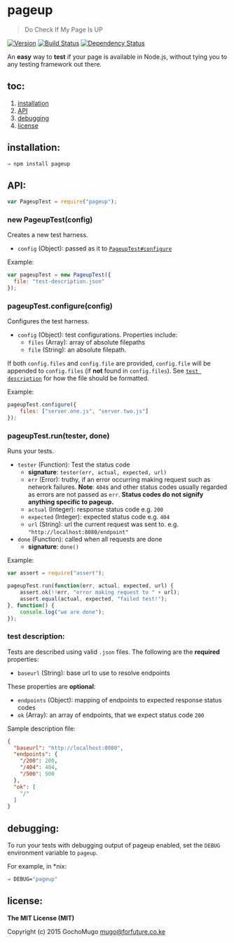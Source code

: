 
# pageup

> Do Check If My Page Is UP

[![Version](https://img.shields.io/npm/v/pageup.svg)](https://www.npmjs.com/package/pageup) [![Build Status](https://travis-ci.org/GochoMugo/pageup.svg?branch=master)](https://travis-ci.org/GochoMugo/pageup) [![Dependency Status](https://gemnasium.com/GochoMugo/pageup.svg)](https://gemnasium.com/GochoMugo/pageup)


An **easy** way to **test** if your page is available in Node.js, without tying you to any testing framework out there.


## toc:

1. [installation](#install)
1. [API](#api)
1. [debugging](#debugging)
1. [license](#license)


<a name="install"></a>
## installation:

```bash
⇒ npm install pageup
```


<a name="api"></a>
## API:

```js
var PageupTest = require("pageup");
```

### new PageupTest(config)

Creates a new test harness.

* `config` (Object): passed as it to [`PageupTest#configure`](#configure)

Example:

```js
var pageupTest = new PageupTest({
  file: "test-description.json"
});
```


<a name="configure"></a>
### pageupTest.configure(config)

Configures the test harness.

* `config` (Object): test configurations. Properties include:
    * `files` (Array): array of absolute filepaths
    * `file` (String): an absolute filepath.

If both `config.files` and `config.file` are provided, `config.file` will be appended to `config.files` (if **not** found in `config.files`). See [`test description`](#description) for how the file should be formatted.

Example:

```js
pageupTest.configure({
    files: ["server.one.js", "server.two.js"]
});
```


### pageupTest.run(tester, done)

Runs your tests.

* `tester` (Function): Test the status code
    * **signature**: `tester(err, actual, expected, url)`
    * `err` (Error): truthy, if an error occurring making request such as network failures. **Note**: `404`s and other status codes usually regarded as errors are not passed as `err`. **Status codes do not signify anything specific to pageup.**
    * `actual` (Integer): response status code e.g. `200`
    * `expected` (Integer): expected status code e.g. `404`
    * `url` (String): url the current request was sent to. e.g. `"http://localhost:8080/endpoint"`
* `done` (Function): called when all requests are done
    * **signature**: `done()`

Example:

```js
var assert = require("assert");

pageupTest.run(function(err, actual, expected, url) {
    assert.ok(!!err, "error making request to " + url);
    assert.equal(actual, expected, "failed test!");
}, function() {
    console.log("we are done");
});
```


<a name="description"></a>
### test description:

Tests are described using valid `.json` files. The following are the **required** properties:

* `baseurl` (String): base url to use to resolve endpoints

These properties are **optional**:

* `endpoints` (Object): mapping of endpoints to expected response status codes
* `ok` (Array): an array of endpoints, that we expect status code `200`

Sample description file:

```json
{
  "baseurl": "http://localhost:8080",
  "endpoints": {
    "/200": 200,
    "/404": 404,
    "/500": 500
  },
  "ok": [
    "/"
  ]
}
```


<a name="debugging"></a>
## debugging:

To run your tests with debugging output of pageup enabled, set the `DEBUG` environment variable to `pageup`.

For example, in *nix:

```bash
⇒ DEBUG="pageup"
```


<a name="license"></a>
## license:

**The MIT License (MIT)**

Copyright (c) 2015 GochoMugo <mugo@forfuture.co.ke>

